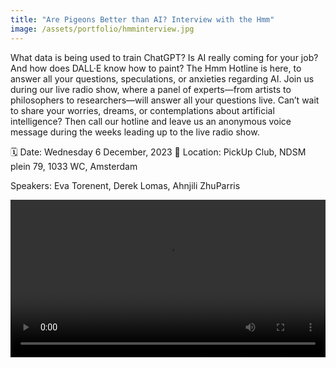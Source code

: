 ```yaml
---
title: "Are Pigeons Better than AI? Interview with the Hmm"
image: /assets/portfolio/hmminterview.jpg
---
```

What data is being used to train ChatGPT? Is AI really coming for your job? And how does DALL·E know how to paint? The Hmm Hotline is here, to answer all your questions, speculations, or anxieties regarding AI. Join us during our live radio show, where a panel of experts—from artists to philosophers to researchers—will answer all your questions live. Can’t wait to share your worries, dreams, or contemplations about artificial intelligence? Then call our hotline and leave us an anonymous voice message during the weeks leading up to the live radio show.

🗓 Date: Wednesday 6 December, 2023
📍 Location: PickUp Club, NDSM plein 79, 1033 WC, Amsterdam

Speakers: Eva Torenent, Derek Lomas, Ahnjili ZhuParris

<style>
  .video-container {
  width: 100%;
  margin: 0 auto; /* Center the video horizontally (optional) */
}

video {
width:100%;
}

</style>
<div class="video-container">
  <video controls="" autoplay="" name="media"><source src="../../../assets/portfolio/hmminterview.mp4" type="video/mp4"></video>

</div>
